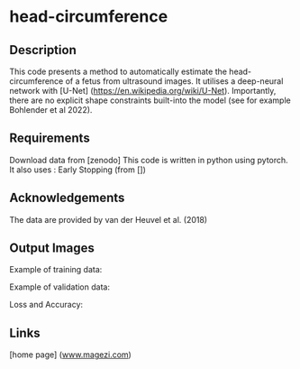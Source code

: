 # head-circumference

## Description

This code presents a method to automatically estimate the head-circumference of a fetus from ultrasound images. It utilises a deep-neural network with [U-Net] (https://en.wikipedia.org/wiki/U-Net). Importantly, there are no explicit shape constraints built-into the model (see for example Bohlender et al 2022).

## Requirements
Download data from [zenodo]
This code is written in python using pytorch. 
It also uses : Early Stopping (from [])

## Acknowledgements
The data are provided by van der Heuvel et al. (2018) 

## Output Images
Example of training data:

Example of validation data:

Loss and Accuracy:

## Links

[home page] (www.magezi.com)
